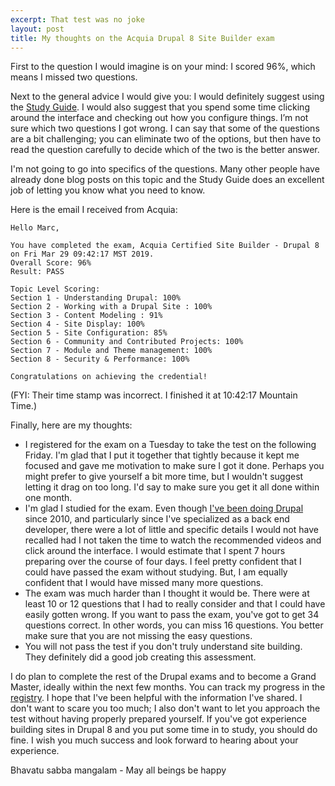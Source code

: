 ```yaml
---
excerpt: That test was no joke
layout: post
title: My thoughts on the Acquia Drupal 8 Site Builder exam
---
```

First to the question I would imagine is on your mind: I scored 96%, which means I missed two questions.

Next to the general advice I would give you: I would definitely suggest using the [Study Guide](https://acquia-academy.gitbook.io/study-guide-drupal-8-site-builder-exam). I would also suggest that you spend some time clicking around the interface and checking out how you configure things. I’m not sure which two questions I got wrong. I can say that some of the questions are a bit challenging; you can eliminate two of the options, but then have to read the question carefully to decide which of the two is the better answer.

I'm not going to go into specifics of the questions. Many other people have already done blog posts on this topic and the Study Guide does an excellent job of letting you know what you need to know.

Here is the email I received from Acquia:

    Hello Marc,

    You have completed the exam, Acquia Certified Site Builder - Drupal 8 on Fri Mar 29 09:42:17 MST 2019.
    Overall Score: 96%
    Result: PASS

    Topic Level Scoring:
    Section 1 - Understanding Drupal: 100%
    Section 2 - Working with a Drupal Site : 100%
    Section 3 - Content Modeling : 91%
    Section 4 - Site Display: 100%
    Section 5 - Site Configuration: 85%
    Section 6 - Community and Contributed Projects: 100%
    Section 7 - Module and Theme management: 100%
    Section 8 - Security & Performance: 100%

    Congratulations on achieving the credential!

(FYI: Their time stamp was incorrect. I finished it at 10:42:17 Mountain Time.)

Finally, here are my thoughts:
* I registered for the exam on a Tuesday to take the test on the following Friday. I'm glad that I put it together that tightly because it kept me focused and gave me motivation to make sure I got it done. Perhaps you might prefer to give yourself a bit more time, but I wouldn't suggest letting it drag on too long. I'd say to make sure you get it all done within one month.
* I'm glad I studied for the exam. Even though [I've been doing Drupal](https://www.drupal.org/u/vegantriathlete) since 2010, and particularly since I've specialized as a back end developer, there were a lot of little and specific details I would not have recalled had I not taken the time to watch the recommended videos and click around the interface. I would estimate that I spent 7 hours preparing over the course of four days. I feel pretty confident that I could have passed the exam without studying. But, I am equally confident that I would have missed many more questions.
* The exam was much harder than I thought it would be. There were at least 10 or 12 questions that I had to really consider and that I could have easily gotten wrong. If you want to pass the exam, you've got to get 34 questions correct. In other words, you can miss 16 questions. You better make sure that you are not missing the easy questions.
* You will not pass the test if you don't truly understand site building. They definitely did a good job creating this assessment.

I do plan to complete the rest of the Drupal exams and to become a Grand Master, ideally within the next few months. You can track my progress in the [registry](https://certification.acquia.com/user/1656521).
I hope that I've been helpful with the information I've shared. I don't want to scare you too much; I also don't want to let you approach the test without having properly prepared yourself. If you've got experience building sites in Drupal 8 and you put some time in to study, you should do fine. I wish you much success and look forward to hearing about your experience.

Bhavatu sabba mangalam - May all beings be happy
